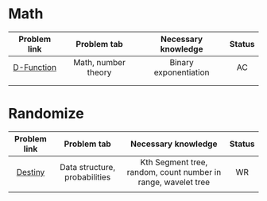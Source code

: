 # Math
|                        Problem link                         |     Problem tab     |  Necessary knowledge  | Status |
| :---------------------------------------------------------: | :-----------------: | :-------------------: | :----: |
| [D-Function](https://codeforces.com/contest/1985/problem/G) | Math, number theory | Binary exponentiation |   AC   |
|                                                             |                     |                       |        |
|                                                             |                     |                       |        |
# Randomize
|                      Problem link                       |          Problem tab          |                      Necessary knowledge                      | Status |
| :-----------------------------------------------------: | :---------------------------: | :-----------------------------------------------------------: | :----: |
| [Destiny](https://codeforces.com/contest/840/problem/D) | Data structure, probabilities | Kth Segment tree, random, count number in range, wavelet tree |   WR   |
|                                                         |                               |                                                               |        |

